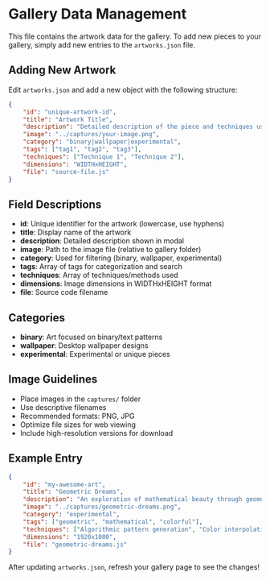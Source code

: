 # Gallery Data Management

This file contains the artwork data for the gallery. To add new pieces to your gallery, simply add new entries to the `artworks.json` file.

## Adding New Artwork

Edit `artworks.json` and add a new object with the following structure:

```json
{
    "id": "unique-artwork-id",
    "title": "Artwork Title",
    "description": "Detailed description of the piece and techniques used.",
    "image": "../captures/your-image.png",
    "category": "binary|wallpaper|experimental",
    "tags": ["tag1", "tag2", "tag3"],
    "techniques": ["Technique 1", "Technique 2"],
    "dimensions": "WIDTHxHEIGHT",
    "file": "source-file.js"
}
```

## Field Descriptions

- **id**: Unique identifier for the artwork (lowercase, use hyphens)
- **title**: Display name of the artwork
- **description**: Detailed description shown in modal
- **image**: Path to the image file (relative to gallery folder)
- **category**: Used for filtering (binary, wallpaper, experimental)
- **tags**: Array of tags for categorization and search
- **techniques**: Array of techniques/methods used
- **dimensions**: Image dimensions in WIDTHxHEIGHT format
- **file**: Source code filename

## Categories

- **binary**: Art focused on binary/text patterns
- **wallpaper**: Desktop wallpaper designs
- **experimental**: Experimental or unique pieces

## Image Guidelines

- Place images in the `captures/` folder
- Use descriptive filenames
- Recommended formats: PNG, JPG
- Optimize file sizes for web viewing
- Include high-resolution versions for download

## Example Entry

```json
{
    "id": "my-awesome-art",
    "title": "Geometric Dreams",
    "description": "An exploration of mathematical beauty through geometric patterns and color theory.",
    "image": "../captures/geometric-dreams.png",
    "category": "experimental",
    "tags": ["geometric", "mathematical", "colorful"],
    "techniques": ["Algorithmic pattern generation", "Color interpolation"],
    "dimensions": "1920x1080",
    "file": "geometric-dreams.js"
}
```

After updating `artworks.json`, refresh your gallery page to see the changes!